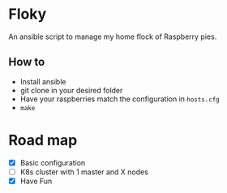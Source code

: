 # Floky
An ansible script to manage my home flock of Raspberry pies.

## How to
 - Install ansible
 - git clone in your desired folder
 - Have your raspberries match the configuration in `hosts.cfg`
 - `make`

# Road map
 - [X] Basic configuration
 - [ ] K8s cluster with 1 master and X nodes
 - [X] Have Fun

